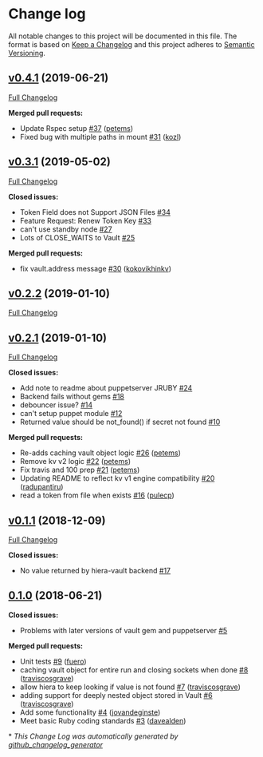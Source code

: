 # Change log

All notable changes to this project will be documented in this file. The format is based on [Keep a Changelog](http://keepachangelog.com/en/1.0.0/) and this project adheres to [Semantic Versioning](http://semver.org).

## [v0.4.1](https://github.com/petems/petems-hiera_vault/tree/v0.4.1) (2019-06-21)
[Full Changelog](https://github.com/petems/petems-hiera_vault/compare/v0.3.1...v0.4.1)

**Merged pull requests:**

- Update Rspec setup [\#37](https://github.com/petems/petems-hiera_vault/pull/37) ([petems](https://github.com/petems))
- Fixed bug with multiple paths in mount [\#31](https://github.com/petems/petems-hiera_vault/pull/31) ([kozl](https://github.com/kozl))

## [v0.3.1](https://github.com/petems/petems-hiera_vault/tree/v0.3.1) (2019-05-02)
[Full Changelog](https://github.com/petems/petems-hiera_vault/compare/v0.2.2...v0.3.1)

**Closed issues:**

- Token Field does not Support JSON Files [\#34](https://github.com/petems/petems-hiera_vault/issues/34)
- Feature Request: Renew Token Key [\#33](https://github.com/petems/petems-hiera_vault/issues/33)
- can't use standby node [\#27](https://github.com/petems/petems-hiera_vault/issues/27)
- Lots of CLOSE\_WAITS to Vault [\#25](https://github.com/petems/petems-hiera_vault/issues/25)

**Merged pull requests:**

- fix vault.address message [\#30](https://github.com/petems/petems-hiera_vault/pull/30) ([kokovikhinkv](https://github.com/kokovikhinkv))

## [v0.2.2](https://github.com/petems/petems-hiera_vault/tree/v0.2.2) (2019-01-10)
[Full Changelog](https://github.com/petems/petems-hiera_vault/compare/v0.2.1...v0.2.2)

## [v0.2.1](https://github.com/petems/petems-hiera_vault/tree/v0.2.1) (2019-01-10)
[Full Changelog](https://github.com/petems/petems-hiera_vault/compare/v0.1.1...v0.2.1)

**Closed issues:**

- Add note to readme about puppetserver JRUBY [\#24](https://github.com/petems/petems-hiera_vault/issues/24)
- Backend fails without gems [\#18](https://github.com/petems/petems-hiera_vault/issues/18)
- debouncer issue? [\#14](https://github.com/petems/petems-hiera_vault/issues/14)
- can't setup puppet module [\#12](https://github.com/petems/petems-hiera_vault/issues/12)
- Returned value should be not\_found\(\) if secret not found [\#10](https://github.com/petems/petems-hiera_vault/issues/10)

**Merged pull requests:**

- Re-adds caching vault object logic [\#26](https://github.com/petems/petems-hiera_vault/pull/26) ([petems](https://github.com/petems))
- Remove kv v2 logic [\#22](https://github.com/petems/petems-hiera_vault/pull/22) ([petems](https://github.com/petems))
- Fix travis and 100 prep [\#21](https://github.com/petems/petems-hiera_vault/pull/21) ([petems](https://github.com/petems))
- Updating README to reflect kv v1 engine compatibility [\#20](https://github.com/petems/petems-hiera_vault/pull/20) ([radupantiru](https://github.com/radupantiru))
- read a token from file when exists [\#16](https://github.com/petems/petems-hiera_vault/pull/16) ([pulecp](https://github.com/pulecp))

## [v0.1.1](https://github.com/petems/petems-hiera_vault/tree/v0.1.1) (2018-12-09)
[Full Changelog](https://github.com/petems/petems-hiera_vault/compare/0.1.0...v0.1.1)

**Closed issues:**

- No value returned by hiera-vault backend [\#17](https://github.com/petems/petems-hiera_vault/issues/17)

## [0.1.0](https://github.com/petems/petems-hiera_vault/tree/0.1.0) (2018-06-21)
**Closed issues:**

- Problems with later versions of vault gem and puppetserver [\#5](https://github.com/petems/petems-hiera_vault/issues/5)

**Merged pull requests:**

- Unit tests [\#9](https://github.com/petems/petems-hiera_vault/pull/9) ([fuero](https://github.com/fuero))
- caching vault object for entire run and closing sockets when done [\#8](https://github.com/petems/petems-hiera_vault/pull/8) ([traviscosgrave](https://github.com/traviscosgrave))
- allow hiera to keep looking if value is not found [\#7](https://github.com/petems/petems-hiera_vault/pull/7) ([traviscosgrave](https://github.com/traviscosgrave))
- adding support for deeply nested object stored in Vault [\#6](https://github.com/petems/petems-hiera_vault/pull/6) ([traviscosgrave](https://github.com/traviscosgrave))
- Add some functionality [\#4](https://github.com/petems/petems-hiera_vault/pull/4) ([jovandeginste](https://github.com/jovandeginste))
- Meet basic Ruby coding standards [\#3](https://github.com/petems/petems-hiera_vault/pull/3) ([davealden](https://github.com/davealden))



\* *This Change Log was automatically generated by [github_changelog_generator](https://github.com/skywinder/Github-Changelog-Generator)*
